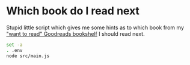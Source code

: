 # Which book do I read next

Stupid little script which gives me some hints as to which book from my ["want to read" Goodreads bookshelf](https://www.goodreads.com/review/list/44142338-marco-l-thy?shelf=to-read) I should read next.

```bash
set -a
. .env
node src/main.js
```
